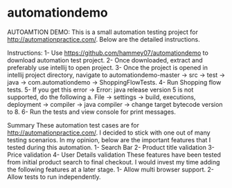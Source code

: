 # automationdemo

AUTOAMTION DEMO:
This is a small automation testing project for http://automationpractice.com/. Below are the detailed instructions.

Instructions:
1-	Use https://github.com/hammey07/automationdemo to download automation test project. 
2-	Once downloaded, extract and preferably use intellij to open project. 
3-	Once the project is opened in intellij project directory, navigate to automationdemo-master -> src -> test -> java -> com.automationdemo -> ShoppingFlowTests.
4-	Run Shopping flow tests. 
5-	If you get this error -> Error: java release version 5 is not supported, do the following
a.	 File -> settings -> build, executions, deployment -> compiler -> java compiler -> change target bytecode version to 8.
6-	Run the tests and view console for print messages. 

Summary 
These automation test cases are for http://automationpractice.com/.
I decided to stick with one out of many testing scenarios. In my opinion, below are the important features that I tested during this automation. 
1-	Search Bar
2-	Product title validation
3-	Price validation
4-	User Details validation
These features have been tested from initial product search to final checkout. I would invest my time adding the following features at a later stage.
1-	Allow multi browser support.
2-	Allow tests to run independently.

